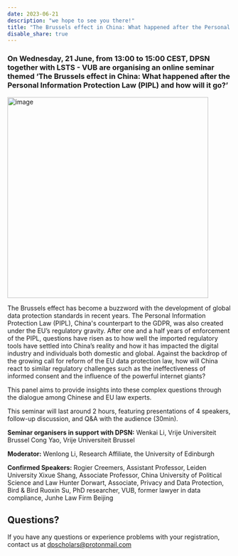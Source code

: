 ```yaml
---
date: 2023-06-21
description: "we hope to see you there!"
title: "The Brussels effect in China: What happened after the Personal Information Protection Law (PIPL) and how will it go?"
disable_share: true
---
```


### **On Wednesday, 21 June, from 13:00 to 15:00 CEST, DPSN together with LSTS - VUB are organising an online seminar themed ‘The Brussels effect in China: What happened after the Personal Information Protection Law (PIPL) and how will it go?’** ### 

<img width="452" alt="image" src="https://github.com/dataprotectionscholarsnetwork/dataprotectionscholarsnetwork.github.io/assets/116156905/d0f062bd-cf32-4900-8403-3c3a7c5be5ff">

The Brussels effect has become a buzzword with the development of global data protection standards in recent years. The Personal Information Protection Law (PIPL), 
China's counterpart to the GDPR, was also created under the EU’s regulatory gravity. After one and a half years of enforcement of the PIPL, 
questions have risen as to how well the imported regulatory tools have settled into China’s reality and how it has impacted the digital industry and individuals both domestic and global. 
Against the backdrop of the growing call for reform of the EU data protection law, how will China react to similar regulatory challenges such as the ineffectiveness of informed consent and the influence of the powerful internet giants? 

This panel aims to provide insights into these complex questions through the dialogue among Chinese and EU law experts. 

This seminar will last around 2 hours, featuring presentations of 4 speakers, follow-up discussion, and Q&A with the audience (30min). 

**Seminar organisers in support with DPSN:** 
Wenkai Li, Vrije Universiteit Brussel 
Cong Yao, Vrije Universiteit Brussel 

**Moderator:** 
Wenlong Li, Research Affiliate, the University of Edinburgh

**Confirmed Speakers:** 
Rogier Creemers, Assistant Professor, Leiden University 
Xixue Shang, Associate Professor, China University of Political Science and Law 
Hunter Dorwart, Associate, Privacy and Data Protection, Bird & Bird
Ruoxin Su, PhD researcher, VUB, former lawyer in data compliance, Junhe Law Firm Beijing

## Questions? ##

If you have any questions or experience problems with your registration, contact us at dpscholars@protonmail.com


